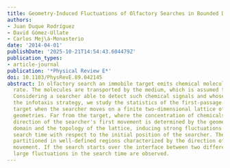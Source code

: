 ```yaml
---
title: Geometry-Induced Fluctuations of Olfactory Searches in Bounded Domains
authors:
- Juan Duque Rodríguez
- David Gómez-Ullate
- Carlos Mej\á-Monasterio
date: '2014-04-01'
publishDate: '2025-10-21T14:54:43.604479Z'
publication_types:
- article-journal
publication: '*Physical Review E*'
doi: 10.1103/PhysRevE.89.042145
abstract: In olfactory search an immobile target emits chemical molecules at constant
  rate. The molecules are transported by the medium, which is assumed to be turbulent.
  Considering a searcher able to detect such chemical signals and whose motion follows
  the infotaxis strategy, we study the statistics of the first-passage time to the
  target when the searcher moves on a finite two-dimensional lattice of different
  geometries. Far from the target, where the concentration of chemicals is low, the
  direction of the searcher's first movement is determined by the geometry of the
  domain and the topology of the lattice, inducing strong fluctuations on the average
  search time with respect to the initial position of the searcher. The domain is
  partitioned in well-defined regions characterized by the direction of the first
  movement. If the search starts over the interface between two different regions,
  large fluctuations in the search time are observed.
---
```

